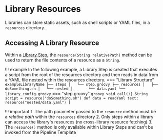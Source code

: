 # Library Resources

Libraries can store static assets, such as shell scripts or YAML files, in a `resources` directory.

## Accessing A Library Resource

Within a [Library Step](./library-steps.md), the `resource(String relativePath)` method can be used to return the file contents of a resource as a `String`.

!!! example
    In the following example, a Library Step is created that executes a script from the root of the resources directory and then reads in data from a YAML file nested within the resources directory.
    === "Library Structure"
        ```
        exampleLibraryName
        ├── steps
        │   └── step.groovy
        ├── resources
        │   ├── doSomething.sh
        │   └── nested
        │       └── data.yaml
        └── library_config.groovy
        ```
    === "step.groovy"
        ```groovy
        void call(){
          String script = resource("doSomething.sh")
          def data = readYaml text: resource("nested/data.yaml")
        }
        ```

!!! important
    1. The path parameter passed to the `resource` method must be a *relative path* within the `resources` directory
    2. Only steps within a library can access the library's resources (no cross-library resource fetching)
    3. The `resource()` method is only available within Library Steps and can't be invoked from the Pipeline Template
